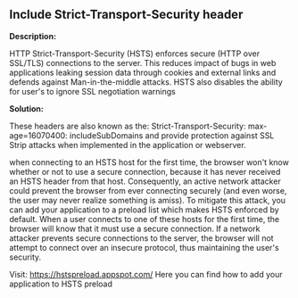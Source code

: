 
Include Strict-Transport-Security header
-------

**Description:**

HTTP Strict-Transport-Security (HSTS) enforces secure (HTTP over SSL/TLS) connections to 
the server. This reduces impact of bugs in web applications leaking session data through 
cookies and external links and defends against Man-in-the-middle attacks. HSTS also 
disables the ability for user's to ignore SSL negotiation warnings


**Solution:**

These headers are also known as the: Strict-Transport-Security: max-age=16070400: 
includeSubDomains and provide protection against SSL Strip attacks when implemented in the
application or webserver. 

when connecting to an HSTS host for the first time, the browser won't know whether or not
to use a secure connection, because it has never received an HSTS header from that host.
Consequently, an active network attacker could prevent the browser from ever connecting
securely (and even worse, the user may never realize something is amiss). To mitigate
this attack, you can add your application to a preload list which makes HSTS enforced by default. 
When a user connects to one of these hosts for the first time, the browser will know that 
it must use a secure connection. If a network attacker prevents secure connections to the 
server, the browser will not attempt to connect over an insecure protocol, thus 
maintaining the user's security.

Visit: 
    https://hstspreload.appspot.com/
Here you can find how to add your application to HSTS preload